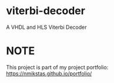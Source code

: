 # viterbi-decoder
A VHDL and HLS Viterbi Decoder

# NOTE
This project is part of my project portfolio: https://nmikstas.github.io/portfolio/

